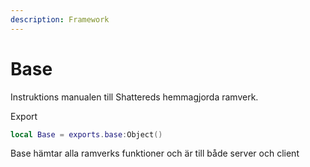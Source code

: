 ```yaml
---
description: Framework
---
```


# Base

Instruktions manualen till Shattereds hemmagjorda ramverk.

Export

```lua
local Base = exports.base:Object()
```

Base hämtar alla ramverks funktioner och är till både server och client&#x20;
